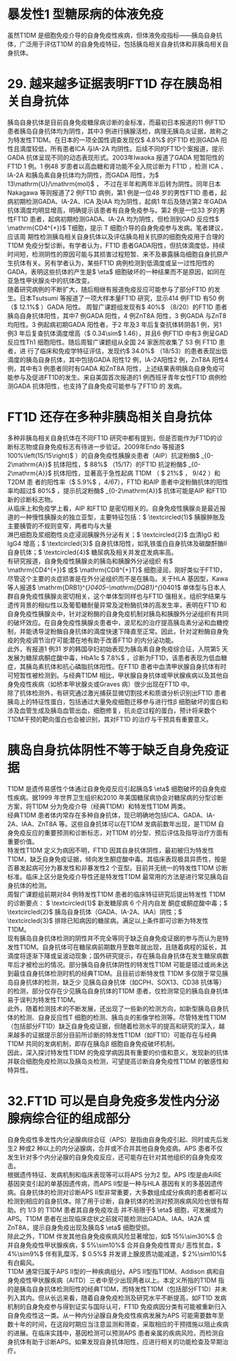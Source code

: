 # 暴发性1 型糖尿病的体液免疫  
虽然T1DM 是细胞免疫介导的自身免疫性疾病，但体液免疫指标——胰岛自身抗体，广泛用于评估T1DM 的自身免疫特征，包括胰岛相关自身抗体和非胰岛相关自身抗体。  
# 29. 越来越多证据表明FT1D 存在胰岛相关自身抗体  
胰岛自身抗体是目前自身免疫糖尿病诊断的金标准，而最初日本报道的11 例FT1D 患者胰岛自身抗体均为阴性，其中3 例进行胰腺活检，病理无胰岛炎证据，故称之为特发性T1DM。在日本的一项全国性调查发现仅$ 4.8\%$  的FT1D 检测GADA 阳性且滴度较低，所有患者ICA 与IA-2A 均阴性。后续不同的FT1D个案报道，提示GADA 抗体呈现不同的动态表现形式。2003年Iwaoka 报道了GADA 短暂阳性的FT1D 1 例。1 例48 岁患者以高血糖和肾功能不全入院诊断为 FT1D ，检测 ICA 、 IA-2A 和胰岛素自身抗体均为阴性，而GADA 阳性，为$ 13\mathrm{U}/\mathrm{mol}$    ， 不过在半年和两年半后转为阴性。同年日本Nakagawa 等则报道了2 例FT1D 病例，第1 例是一位48 岁的男性FT1D 患者，起病初期检测GADA、IA-2A、ICA 及IAA 均为阴性，起病1 年后及随访第2 年GADA 抗体滴度均明显增高，明确提示该患者有自身免疫参与。第2 例是一位33 岁的男性FT1D 患者，起病初期检测GADA、IA-2A 均为阴性，但检测到GAD 反应性$ \mathrm{CD4^{+}}$    T细胞，提示 T  细胞介导的自身免疫参与发病。笔者建议，应该周 期性检测胰岛相关自身抗体以及评估胰岛相关抗原的细胞免疫用于合理的T1DM 免疫分型诊断。有学者认为，FT1D 患者GADA阳性，但抗体滴度低，持续时间短，检测阴性的原因可能与其损害过程短暂、来不及暴露胰岛细胞自身抗原产生抗体有关。另有学者认为，某些FT1D 病例检测到低滴度或呈一过性阳性的GADA，表明这些抗体的产生是$ \eta$  细胞破坏的一种结果而不是原因，如同在亚急性甲状腺炎中的抗体改变。  
随着研究病例的不断扩大，随后相继有报道免疫反应可能参与了部分FT1D 的发生。日本Tsutsumi 等报道了一项大样本量FT1D 研究，显示414 例FT1D 有50 例（$ 12.1\%$ ）GADA 阳性。 周智广课题组发现有$ 40\%$ （8/20）的FT1D 患者胰岛自身抗体阳性，其中7 例GADA 阳性，4 例ZnT8A 阳性，3 例GADA 与ZnT8 均阳性。3 例起病初期GADA 阳性者，于2 年及3 年后复查抗体转阴各1 例，另1 例3 年后复查抗体滴度增高（$ 0.34\sim$  1.46），并且6 例FT1D 中有3 例呈GAD 反应性Th1 细胞阳性。随后周智广课题组从全国 24  家医院收集了 53  例 FT1D  患者，进 行了临床和免疫学特征评估，发现约$ 34.0\%$ （18/53）的患者表现出低滴度的胰岛自身抗体，其中包括GADA 阳性12 例，IA-2A阳性2 例，ZnT8A 阳性4 例，其中有3 例患者同时有GADA 和ZnT8A 阳性，上述结果表明胰岛自身免疫可能参与及促进FT1D的发生。来自美国首次报道的1 例西班牙青年女性FT1D 病例检测GADA 抗体阳性，也支持了自身免疫可能参与了FT1D 的 发病。  
# FT1D 还存在多种非胰岛相关自身抗体  
多种非胰岛相关自身抗体在不同FT1D 研究中都有提到，但是否能作为FT1D的诊断标志物或自身免疫标志有待进一步验证。2009年Endo 等报道$ 100\%\left(15/15\right)$ ）的自身免疫性胰腺炎患者（AIP）抗淀粉酶$ _{0-2\mathrm{A}}$     抗体阳性，$ 88\%$ （15/17）的FT1D 抗淀粉酶$ _{0-2\mathrm{A}}$    抗体阳性，显著高于急性起病 T1DM （ $ 21\%$  ， 9/42 ）和 T2DM  患 者的阳性率（$ 5.9\%$ ，4/67），FT1D 和AIP 患者中淀粉酶抗体的阳性率均超过$ 80\%$ ，提示抗淀粉酶$ _{0-2\mathrm{A}}$     抗体可能是AIP 和FT1D新的诊断标志物。  
从临床上和免疫学上看，AIP 和FT1D 是密切相关的。自身免疫性胰腺炎是最近报道的一种慢性胰腺炎的独立亚型，主要特征包括：$ \textcircled{1}$    胰腺肿胀及主要胰管的不规则变窄，两者均与大量  
淋巴细胞及浆细胞性炎症浸润胰腺外分泌有关；$ \textcircled{2}$    血清IgG 和IgG4 增高；$ \textcircled{3}$    自身抗体阳性，如乳铁蛋白自身抗体及碳酸酐酶Ⅱ自身抗体；$ \textcircled{4}$    糖尿病及相关并发症发病率高。  
有研究报道，自身免疫性胰腺炎的胰岛和胰腺外分泌组织  有$ \mathrm{CD4^{+}}$    或$ \mathrm{CD8^{+}T}$     细胞浸润，刚好类似于FT1D，尽管这个主要的炎症损害是在外分泌组织而不是在胰岛。关于HLA 基因型，Kawa 等人报道$ \mathrm{DRB1}^{*}0405–\mathrm{DQB1}^{*}0401$  单体型与日本人群自身免疫性胰腺炎密切相关，这个单体型同样也与FT1D 强相关。组织学结果与遗传背景的相似性以及葡萄糖耐量异常及淀粉酶抗体的高发生率，表明在FT1D 和自身免疫性胰腺炎中，针对淀粉酶的自身免疫机制对胰岛和胰腺外分泌组织有共同的破坏效应。在自身免疫性胰腺炎患者中，波尼松的治疗提高胰岛素分泌和血糖控制，并能诱导淀粉酶自身抗体的滴度快速下降直至正常。因此，针对淀粉酶自身免疫的免疫调节治疗可能潜在地有助于改善FT1D 的内分泌功能。  
此外，有报道1 例31 岁的韩国孕妇初始表现为胰岛素自身免疫综合征，入院第5 天发展为糖尿病酮症酸中毒，HbA1c $ 7.8\%$ ，诊断为FT1D，该患者表现为低血糖症，其胰岛素抗体和抗心磷脂抗体阳性。在FT1D 患者中血清甲状腺自身抗体有时可短暂性被检测到。与经典T1DM 相比，甲状腺自身抗体或甲状腺疾病以及其他自身免疫性疾病（如桥本甲状腺炎或Graves 病）很少出现在FT1D 中。  
除了抗体检测外，有研究通过激光捕获显微切割技术和质谱分析识别出FT1D 患者胰岛上的特征性蛋白，包括通过大量免疫细胞迁移参与进行性β 细胞破坏的蛋白和涉及血管生成及胰岛血管出血，细胞修复，抗炎症过程的蛋白，预计将来数个T1DM干预的靶向蛋白也会被识别，其对FT1D 的治疗与干预具有重要意义。  
#  胰岛自身抗体阴性不等于缺乏自身免疫证据  
T1DM 是遗传易感性个体通过自身免疫反应引起胰岛$ \eta$  细胞破坏的自身免疫性疾病。据1999 年世界卫生组织和2010 年美国糖尿病协会对糖尿病的分型诊断方案，将T1DM 分为免疫介导（经典T1DM）和特发性T1DM 两类。  
经典T1DM 患者体内常存在多种自身抗体，现已明确地包括ICA、GADA、IA-2A、IAA、ZnT8A 等。这些自身抗体可以在T1DM 发病前数年出现，是T1DM 自身免疫反应的重要预测和诊断标志，对T1DM 的分型、预后评估及指导治疗方面有重要价值。  
特发性T1DM 定义为病因不明，FT1D 因其自身抗体阴性，最初被归为特发性T1DM，缺乏自身免疫证据，倾向发生酮症酸中毒。其临床表现极具异质性，按是否暴发起病可分为暴发性和非暴发性2 个亚型。目前并无统一的特发性T1DM 诊断标准。临床上区分是免疫介导性还是特发性T1DM 最常用的方法是进行常见胰岛自身抗体的检测。  
周智广课题组前期对84 例特发性T1DM 患者的临床特征研究后提出特发性 T1DM  的诊断要点： $ \textcircled{1}$     新发糖尿病 6  个月内自发 酮症或酮症酸中毒；$ \textcircled{2}$    胰岛自身抗体（GADA、IA-2A、IAA）阴性；$ \textcircled{3}$    排除已知病因的糖尿病。满足以上条件即可诊断为特发性T1DM。  
现有胰岛自身抗体检测的阴性并不完全等同于缺乏自身免疫证据的参与而认为是特发性T1DM。自身抗体可在糖尿病前期数月至数年就出现，且随着病程的延长，其滴度将逐渐下降或呈波动现象；国外研究提示，存在胰岛自身抗体在发生糖尿病数年后才被检出的情况。部分胰岛自身抗体阴性的特发性T1DM 可能是错过或尚未达到最佳自身抗体检测时机的经典T1DM。且目前诊断特发性 T1DM  多仅限于常见胰岛自身抗体的检测，缺乏少 见胰岛自身抗体（如CPH、SOX13、CD38 抗体等）的检测，部分仅存在少见胰岛自身抗体的T1DM 患者，仅检测常见的胰岛自身抗体易于误判为特发性T1DM。  
此外，随着检测技术的不断发展，还出现了一些新的检测方向，如新型胰岛自身抗体的检测、自身反应性T 细胞的检测、胰岛炎的影像学检测等。尽管特发性T1DM（包括部分FT1D）缺乏自身免疫证据，但随着检测水平的提高和研究的深入，越来越多的证据提示部分目前所诊断的特发性T1DM（如FT1D）可能存在与经典T1DM 共同的发病机制，即存在胰岛β 细胞自身免疫破坏机制。  
因此，深入探讨特发性T1DM 的免疫学病因具有重要的价值和意义，发现新的抗体并联合细胞免疫检测以及胰岛炎检测，可望提高诊断自身免疫性T1DM 的敏感性和特异性。  
# 32.FT1D 可以是自身免疫多发性内分泌腺病综合征的组成部分  
自身免疫性多发性内分泌腺病综合征（APS）是指由自身免疫引起、同时或先后发生2 种或2 种以上的内分泌腺病，合并或不合并其他自身免疫病。APS 患者不仅发生针对多个内分泌腺的自身免疫反应，还可能存在针对其他组织的自身免疫攻击。  
根据遗传特征、发病机制和临床表现等可以将APS 分为2 型。APS Ⅰ型是由AIRE 基因突变引起的单基因遗传病，而APS Ⅱ型是一种与HLA 基因有关的多基因遗传病。自身抗体的检测对诊断APS Ⅱ型非常重要，大多数组成成分疾病的患者都可以检测到相应的自身抗体。除了用于诊断，自身抗体的检测对预测疾病风险也很有帮助。约 1/3  的 T1DM  患者其自身免疫攻击 并不局限于$ \eta$  细胞，可发展成为APS。T1DM 患者在出现临床症状之前就可能检测出GADA、IAA、IA2A 或ZnT8A，提示自身免疫出现及胰岛$ \eta$  细胞受损。  
除此之外，T1DM 伴发其他自身免疫疾病风险显著增加，如$ 15\%\sim30\%$  合并自身免疫性甲状腺疾病，$ 5\%\sim10\%$  合并自身免疫性胃炎/ 恶性贫血，$ 4\%\sim9\%$  伴有乳糜泻，$ 0.5\%$  并发肾上腺皮质功能减退，$ 2\%\sim10\%$  有白癜风。  
T1DM 通常归属于APS Ⅱ型的一种疾病组分。APS Ⅱ型指T1DM、Addison 病和自身免疫性甲状腺疾病（AITD）三者中至少出现两者以上。本定义所指的T1DM 指的是胰岛自身抗体检测阳性的经典T1DM，而特发性T1DM（包括部分FT1D）并未列入其内。但从长远来看，随着自身免疫检测及研究水平不断提高，如FT1D 发病机制的自身免疫参与得到证实与国际认可，FT1D 免疫病因分类有可能被重新归入自身免疫性这一类。从一种内分泌腺自身免疫性疾病发展为APS 可能需要数年至数十年的时间，在这段时期应当注意监测和筛查，采取相应的干预措施以阻止疾病的进展。在临床实践中，基因检测可以预测APS 患者亲属的疾病风险，而检测自身抗体有助于诊断APS。如果发现自身抗体阳性，应进行相关的功能检查及早期治疗。  
